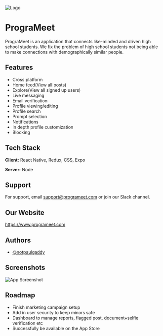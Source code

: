
![Logo](https://programeet.com/Logo-1.png)


# PrograMeet

PrograMeet is an application that connects like-minded and driven high school students. We fix the problem of high school students not being able to make connections with demographically similar people. 


## Features

- Cross platform
- Home feed(View all posts)
- Explore(View all signed up users)
- Live messaging
- Email verification
- Profile viewing/editing
- Profile search
- Prompt selection
- Notifications
- In depth profile customization
- Blocking



## Tech Stack

**Client:** React Native, Redux, CSS, Expo

**Server:** Node


## Support

For support, email support@programeet.com or join our Slack channel.



## Our Website

https://www.programeet.com

## Authors

- [@notpaulgaddy](https://www.github.com/notpaulgaddy)


## Screenshots

![App Screenshot](https://via.placeholder.com/468x300?text=App+Screenshot+Here)


## Roadmap
- Finish marketing campaign setup
- Add in user security to keep minors safe
- Dashboard to manage reports, flagged post, document+selfie verification etc
- Successfully be available on the App Store


